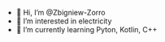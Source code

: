 - 👋 Hi, I’m @Zbigniew-Zorro
- 👀 I’m interested in electricity
- 🌱 I’m currently learning Pyton, Kotlin, C++


<!---
Zbigniew-Zorro/Zbigniew-Zorro is a ✨ special ✨ repository because its `README.md` (this file) appears on your GitHub profile.
You can click the Preview link to take a look at your changes.
--->
